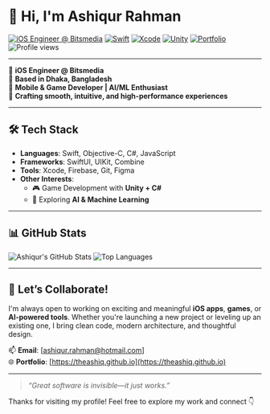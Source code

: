 # 👋 Hi, I'm Ashiqur Rahman

[![iOS Engineer @ Bitsmedia](https://img.shields.io/badge/iOS%20Engineer-Bitsmedia-blue?style=flat-square&logo=apple&logoColor=white)](https://bitsmedia.com/)
[![Swift](https://img.shields.io/badge/Swift-FA7343?style=flat-square&logo=swift&logoColor=white)](https://swift.org)
[![Xcode](https://img.shields.io/badge/Xcode-1575F9?style=flat-square&logo=xcode&logoColor=white)](https://developer.apple.com/xcode/)
[![Unity](https://img.shields.io/badge/Unity-100000?style=flat-square&logo=unity&logoColor=white)](https://unity.com/)
[![Portfolio](https://img.shields.io/badge/Portfolio-Visit-0A66C2?style=flat-square&logo=google-chrome&logoColor=white)](https://theashiq.github.io)
![Profile views](https://komarev.com/ghpvc/?username=theashiq&label=Profile%20views&color=0e75b6&style=flat-square)

---

🎯 **iOS Engineer @ Bitsmedia**  
📍 **Based in Dhaka, Bangladesh**  
📱 **Mobile & Game Developer | AI/ML Enthusiast**  
🧠 **Crafting smooth, intuitive, and high-performance experiences**

---

## 🛠️ Tech Stack

- **Languages**: Swift, Objective-C, C#, JavaScript  
- **Frameworks**: SwiftUI, UIKit, Combine  
- **Tools**: Xcode, Firebase, Git, Figma  
- **Other Interests**:  
  - 🎮 Game Development with **Unity + C#**  
  - 🤖 Exploring **AI & Machine Learning**

---

## 📊 GitHub Stats

![Ashiqur's GitHub Stats](https://github-readme-stats.vercel.app/api?username=theashiq&show_icons=true&theme=default&hide_title=true)
![Top Languages](https://github-readme-stats.vercel.app/api/top-langs/?username=theashiq&layout=compact&theme=default)

---

## 🤝 Let’s Collaborate!

I'm always open to working on exciting and meaningful **iOS apps**, **games**, or **AI-powered tools**. Whether you're launching a new project or leveling up an existing one, I bring clean code, modern architecture, and thoughtful design.

📫 **Email**: [ashiqur.rahman@hotmail.com]  
🌐 **Portfolio**: [https://theashiq.github.io](https://theashiq.github.io)

---

> _“Great software is invisible—it just works.”_

Thanks for visiting my profile! Feel free to explore my work and connect 👇


<!---
theashiq/theashiq is a ✨ special ✨ repository because its `README.md` (this file) appears on your GitHub profile.
You can click the Preview link to take a look at your changes.
---> 
